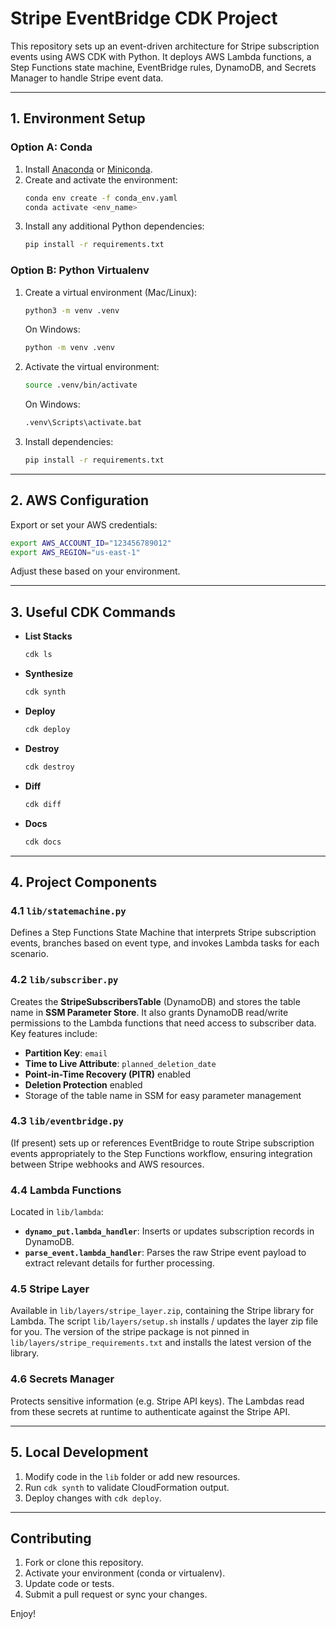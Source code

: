 # Stripe EventBridge CDK Project

This repository sets up an event-driven architecture for Stripe subscription events using AWS CDK with Python. It deploys AWS Lambda functions, a Step Functions state machine, EventBridge rules, DynamoDB, and Secrets Manager to handle Stripe event data.

---

## 1. Environment Setup

### Option A: Conda
1. Install [Anaconda](https://www.anaconda.com) or [Miniconda](https://docs.conda.io/en/latest/miniconda.html).  
2. Create and activate the environment:
   ```bash
   conda env create -f conda_env.yaml
   conda activate <env_name>
   ```
3. Install any additional Python dependencies:
   ```bash
   pip install -r requirements.txt
   ```

### Option B: Python Virtualenv
1. Create a virtual environment (Mac/Linux):
   ```bash
   python3 -m venv .venv
   ```
   On Windows:
   ```bash
   python -m venv .venv
   ```
2. Activate the virtual environment:
   ```bash
   source .venv/bin/activate
   ```
   On Windows:
   ```bash
   .venv\Scripts\activate.bat
   ```
3. Install dependencies:
   ```bash
   pip install -r requirements.txt
   ```

---

## 2. AWS Configuration

Export or set your AWS credentials:
```bash
export AWS_ACCOUNT_ID="123456789012"
export AWS_REGION="us-east-1"
```
Adjust these based on your environment.

---

## 3. Useful CDK Commands

- **List Stacks**  
  ```bash
  cdk ls
  ```
- **Synthesize**  
  ```bash
  cdk synth
  ```
- **Deploy**  
  ```bash
  cdk deploy
  ```
- **Destroy**  
  ```bash
  cdk destroy
  ```
- **Diff**  
  ```bash
  cdk diff
  ```
- **Docs**  
  ```bash
  cdk docs
  ```

---

## 4. Project Components

### 4.1 `lib/statemachine.py`
Defines a Step Functions State Machine that interprets Stripe subscription events, branches based on event type, and invokes Lambda tasks for each scenario.

### 4.2 `lib/subscriber.py`
Creates the **StripeSubscribersTable** (DynamoDB) and stores the table name in **SSM Parameter Store**. It also grants DynamoDB read/write permissions to the Lambda functions that need access to subscriber data. Key features include:
- **Partition Key**: `email`
- **Time to Live Attribute**: `planned_deletion_date`
- **Point-in-Time Recovery (PITR)** enabled
- **Deletion Protection** enabled
- Storage of the table name in SSM for easy parameter management

### 4.3 `lib/eventbridge.py`
(If present) sets up or references EventBridge to route Stripe subscription events appropriately to the Step Functions workflow, ensuring integration between Stripe webhooks and AWS resources.

### 4.4 Lambda Functions
Located in `lib/lambda`:
- **`dynamo_put.lambda_handler`**: Inserts or updates subscription records in DynamoDB.  
- **`parse_event.lambda_handler`**: Parses the raw Stripe event payload to extract relevant details for further processing.

### 4.5 Stripe Layer
Available in `lib/layers/stripe_layer.zip`, containing the Stripe library for Lambda. The script `lib/layers/setup.sh` installs / updates the layer zip file for you. The version of the stripe package is not pinned in `lib/layers/stripe_requirements.txt` and installs the latest version of the library.

### 4.6 Secrets Manager
Protects sensitive information (e.g. Stripe API keys). The Lambdas read from these secrets at runtime to authenticate against the Stripe API.

---

## 5. Local Development

1. Modify code in the `lib` folder or add new resources.  
2. Run `cdk synth` to validate CloudFormation output.  
3. Deploy changes with `cdk deploy`.

---

## Contributing

1. Fork or clone this repository.  
2. Activate your environment (conda or virtualenv).  
3. Update code or tests.  
4. Submit a pull request or sync your changes.

Enjoy!